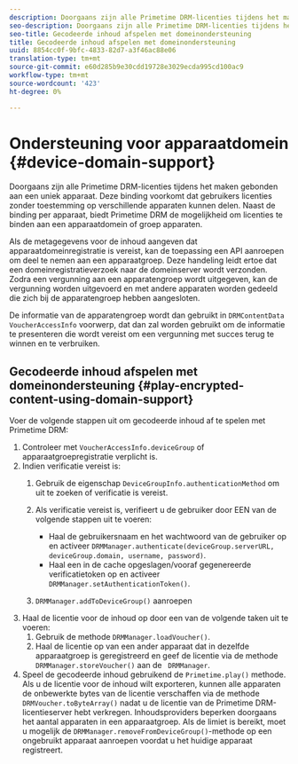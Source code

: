 ```yaml
---
description: Doorgaans zijn alle Primetime DRM-licenties tijdens het maken gebonden aan een uniek apparaat. Deze binding voorkomt dat gebruikers licenties zonder toestemming op verschillende apparaten kunnen delen. Naast de binding per apparaat, biedt Primetime DRM de mogelijkheid om licenties te binden aan een apparaatdomein of groep apparaten.
seo-description: Doorgaans zijn alle Primetime DRM-licenties tijdens het maken gebonden aan een uniek apparaat. Deze binding voorkomt dat gebruikers licenties zonder toestemming op verschillende apparaten kunnen delen. Naast de binding per apparaat, biedt Primetime DRM de mogelijkheid om licenties te binden aan een apparaatdomein of groep apparaten.
seo-title: Gecodeerde inhoud afspelen met domeinondersteuning
title: Gecodeerde inhoud afspelen met domeinondersteuning
uuid: 8854cc0f-9bfc-4833-82d7-a3f46ac88e06
translation-type: tm+mt
source-git-commit: e60d285b9e30cdd19728e3029ecda995cd100ac9
workflow-type: tm+mt
source-wordcount: '423'
ht-degree: 0%

---
```



# Ondersteuning voor apparaatdomein {#device-domain-support}

Doorgaans zijn alle Primetime DRM-licenties tijdens het maken gebonden aan een uniek apparaat. Deze binding voorkomt dat gebruikers licenties zonder toestemming op verschillende apparaten kunnen delen. Naast de binding per apparaat, biedt Primetime DRM de mogelijkheid om licenties te binden aan een apparaatdomein of groep apparaten.

Als de metagegevens voor de inhoud aangeven dat apparaatdomeinregistratie is vereist, kan de toepassing een API aanroepen om deel te nemen aan een apparaatgroep. Deze handeling leidt ertoe dat een domeinregistratieverzoek naar de domeinserver wordt verzonden. Zodra een vergunning aan een apparatengroep wordt uitgegeven, kan de vergunning worden uitgevoerd en met andere apparaten worden gedeeld die zich bij de apparatengroep hebben aangesloten.

De informatie van de apparatengroep wordt dan gebruikt in `DRMContentData` `VoucherAccessInfo` voorwerp, dat dan zal worden gebruikt om de informatie te presenteren die wordt vereist om een vergunning met succes terug te winnen en te verbruiken.

## Gecodeerde inhoud afspelen met domeinondersteuning {#play-encrypted-content-using-domain-support}

Voer de volgende stappen uit om gecodeerde inhoud af te spelen met Primetime DRM:

1. Controleer met `VoucherAccessInfo.deviceGroup` of apparaatgroepregistratie verplicht is.
1. Indien verificatie vereist is:
   1. Gebruik de eigenschap `DeviceGroupInfo.authenticationMethod` om uit te zoeken of verificatie is vereist.
   1. Als verificatie vereist is, verifieert u de gebruiker door EEN van de volgende stappen uit te voeren:

      * Haal de gebruikersnaam en het wachtwoord van de gebruiker op en activeer `DRMManager.authenticate(deviceGroup.serverURL, deviceGroup.domain, username, password)`.
      * Haal een in de cache opgeslagen/vooraf gegenereerde verificatietoken op en activeer `DRMManager.setAuthenticationToken()`.
   1. `DRMManager.addToDeviceGroup()` aanroepen
1. Haal de licentie voor de inhoud op door een van de volgende taken uit te voeren:
   1. Gebruik de methode `DRMManager.loadVoucher()`.
   1. Haal de licentie op van een ander apparaat dat in dezelfde apparaatgroep is geregistreerd en geef de licentie via de methode `DRMManager.storeVoucher()` aan de ` DRMManager`.
1. Speel de gecodeerde inhoud gebruikend de `Primetime.play()` methode.
Als u de licentie voor de inhoud wilt exporteren, kunnen alle apparaten de onbewerkte bytes van de licentie verschaffen via de methode `DRMVoucher.toByteArray()` nadat u de licentie van de Primetime DRM-licentieserver hebt verkregen. Inhoudsproviders beperken doorgaans het aantal apparaten in een apparaatgroep. Als de limiet is bereikt, moet u mogelijk de `DRMManager.removeFromDeviceGroup()`-methode op een ongebruikt apparaat aanroepen voordat u het huidige apparaat registreert.
